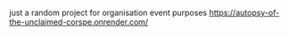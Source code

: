 just a random project for organisation event purposes
https://autopsy-of-the-unclaimed-corspe.onrender.com/
